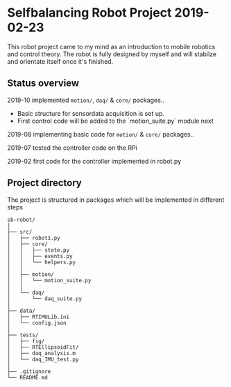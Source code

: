 # Selfbalancing Robot Project 2019-02-23

This robot project came to my mind as an introduction to mobile robotics and 
control theory. The robot is fully designed by myself and will stabilze and orientate itself 
once it's finished.

## Status overview
2019-10 implemented `motion/`, `daq/` & `core/` packages.. 
- Basic structure for sensordata acquisition is set up. 
- First control code will be added to the ´motion_suite.py´ module next

2019-08 implementing basic code for `motion/` & `core/` packages..

2019-07 tested the controller code on the RPi

2019-02 first code for the controller implemented in robot.py

## Project directory
The project is structured in packages which will be implemented in different steps
```
sb-robot/
│
├── src/
│   ├── robot1.py
│   ├── core/
│   │   ├── state.py
│   │   ├── events.py
│   │   └── helpers.py
│   │
│   ├── motion/
│   │   └── motion_suite.py
│   │
│   └── daq/
│       └── daq_suite.py
│
├── data/
│   ├── RTIMULib.ini
│   └── config.json
│
├── tests/
│   ├── fig/
│   ├── RTEllipsoidFit/
│   ├── daq_analysis.m
│   └── daq_IMU_test.py
│
├── .gitignore
└── README.md
```